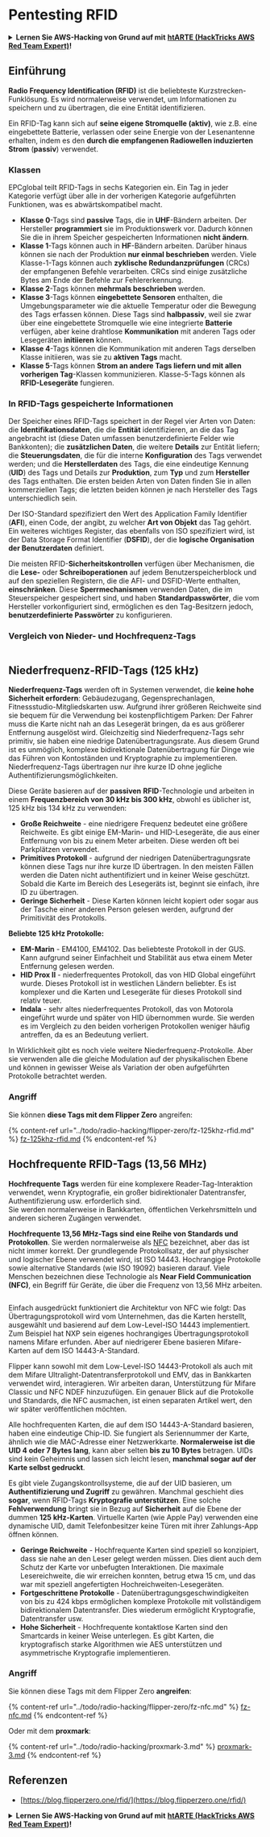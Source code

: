 # Pentesting RFID

<details>

<summary><strong>Lernen Sie AWS-Hacking von Grund auf mit</strong> <a href="https://training.hacktricks.xyz/courses/arte"><strong>htARTE (HackTricks AWS Red Team Expert)</strong></a><strong>!</strong></summary>

* Arbeiten Sie in einem **Cybersecurity-Unternehmen**? Möchten Sie Ihr **Unternehmen in HackTricks bewerben**? Oder möchten Sie Zugriff auf die **neueste Version von PEASS oder HackTricks im PDF-Format** haben? Überprüfen Sie die [**ABONNEMENTPLÄNE**](https://github.com/sponsors/carlospolop)!
* Entdecken Sie [**The PEASS Family**](https://opensea.io/collection/the-peass-family), unsere Sammlung exklusiver [**NFTs**](https://opensea.io/collection/the-peass-family)
* Holen Sie sich das [**offizielle PEASS & HackTricks-Merchandise**](https://peass.creator-spring.com)
* **Treten Sie der** [**💬**](https://emojipedia.org/speech-balloon/) [**Discord-Gruppe**](https://discord.gg/hRep4RUj7f) oder der [**Telegramm-Gruppe**](https://t.me/peass) bei oder **folgen** Sie mir auf **Twitter** 🐦[**@carlospolopm**](https://twitter.com/hacktricks_live)**.**
* **Teilen Sie Ihre Hacking-Tricks, indem Sie PRs an das** [**hacktricks-Repository**](https://github.com/carlospolop/hacktricks) **und das** [**hacktricks-cloud-Repository**](https://github.com/carlospolop/hacktricks-cloud) **senden**.

</details>

## Einführung

**Radio Frequency Identification (RFID)** ist die beliebteste Kurzstrecken-Funklösung. Es wird normalerweise verwendet, um Informationen zu speichern und zu übertragen, die eine Entität identifizieren.

Ein RFID-Tag kann sich auf **seine eigene Stromquelle (aktiv)**, wie z.B. eine eingebettete Batterie, verlassen oder seine Energie von der Lesenantenne erhalten, indem es den **durch die empfangenen Radiowellen induzierten Strom** (**passiv**) verwendet.

### Klassen

EPCglobal teilt RFID-Tags in sechs Kategorien ein. Ein Tag in jeder Kategorie verfügt über alle in der vorherigen Kategorie aufgeführten Funktionen, was es abwärtskompatibel macht.

* **Klasse 0**-Tags sind **passive** Tags, die in **UHF**-Bändern arbeiten. Der Hersteller **programmiert** sie im Produktionswerk vor. Dadurch können Sie die in ihrem Speicher gespeicherten Informationen **nicht ändern**.
* **Klasse 1**-Tags können auch in **HF**-Bändern arbeiten. Darüber hinaus können sie nach der Produktion **nur einmal beschrieben** werden. Viele Klasse-1-Tags können auch **zyklische Redundanzprüfungen** (CRCs) der empfangenen Befehle verarbeiten. CRCs sind einige zusätzliche Bytes am Ende der Befehle zur Fehlererkennung.
* **Klasse 2**-Tags können **mehrmals beschrieben** werden.
* **Klasse 3**-Tags können **eingebettete Sensoren** enthalten, die Umgebungsparameter wie die aktuelle Temperatur oder die Bewegung des Tags erfassen können. Diese Tags sind **halbpassiv**, weil sie zwar über eine eingebettete Stromquelle wie eine integrierte **Batterie** verfügen, aber keine drahtlose **Kommunikation** mit anderen Tags oder Lesegeräten **initiieren** können.
* **Klasse 4**-Tags können die Kommunikation mit anderen Tags derselben Klasse initiieren, was sie zu **aktiven Tags** macht.
* **Klasse 5**-Tags können **Strom an andere Tags liefern und mit allen vorherigen Tag**-Klassen kommunizieren. Klasse-5-Tags können als **RFID-Lesegeräte** fungieren.

### In RFID-Tags gespeicherte Informationen

Der Speicher eines RFID-Tags speichert in der Regel vier Arten von Daten: die **Identifikationsdaten**, die die **Entität** identifizieren, an die das Tag angebracht ist (diese Daten umfassen benutzerdefinierte Felder wie Bankkonten); die **zusätzlichen Daten**, die weitere **Details** zur Entität liefern; die **Steuerungsdaten**, die für die interne **Konfiguration** des Tags verwendet werden; und die **Herstellerdaten** des Tags, die eine eindeutige Kennung (**UID**) des Tags und Details zur **Produktion**, zum **Typ** und zum **Hersteller** des Tags enthalten. Die ersten beiden Arten von Daten finden Sie in allen kommerziellen Tags; die letzten beiden können je nach Hersteller des Tags unterschiedlich sein.

Der ISO-Standard spezifiziert den Wert des Application Family Identifier (**AFI**), einen Code, der angibt, zu welcher **Art von Objekt** das Tag gehört. Ein weiteres wichtiges Register, das ebenfalls von ISO spezifiziert wird, ist der Data Storage Format Identifier (**DSFID**), der die **logische Organisation der Benutzerdaten** definiert.

Die meisten RFID-**Sicherheitskontrollen** verfügen über Mechanismen, die die **Lese-** oder **Schreiboperationen** auf jedem Benutzerspeicherblock und auf den speziellen Registern, die die AFI- und DSFID-Werte enthalten, **einschränken**. Diese **Sperrmechanismen** verwenden Daten, die im Steuerspeicher gespeichert sind, und haben **Standardpasswörter**, die vom Hersteller vorkonfiguriert sind, ermöglichen es den Tag-Besitzern jedoch, **benutzerdefinierte Passwörter** zu konfigurieren.

### Vergleich von Nieder- und Hochfrequenz-Tags

<figure><img src="../.gitbook/assets/image (27).png" alt=""><figcaption></figcaption></figure>

## Niederfrequenz-RFID-Tags (125 kHz)

**Niederfrequenz-Tags** werden oft in Systemen verwendet, die **keine hohe Sicherheit erfordern**: Gebäudezugang, Gegensprechanlagen, Fitnessstudio-Mitgliedskarten usw. Aufgrund ihrer größeren Reichweite sind sie bequem für die Verwendung bei kostenpflichtigem Parken: Der Fahrer muss die Karte nicht nah an das Lesegerät bringen, da es aus größerer Entfernung ausgelöst wird. Gleichzeitig sind Niederfrequenz-Tags sehr primitiv, sie haben eine niedrige Datenübertragungsrate. Aus diesem Grund ist es unmöglich, komplexe bidirektionale Datenübertragung für Dinge wie das Führen von Kontoständen und Kryptographie zu implementieren. Niederfrequenz-Tags übertragen nur ihre kurze ID ohne jegliche Authentifizierungsmöglichkeiten.

Diese Geräte basieren auf der **passiven** **RFID**-Technologie und arbeiten in einem **Frequenzbereich von 30 kHz bis 300 kHz**, obwohl es üblicher ist, 125 kHz bis 134 kHz zu verwenden:

* **Große Reichweite** - eine niedrigere Frequenz bedeutet eine größere Reichweite. Es gibt einige EM-Marin- und HID-Lesegeräte, die aus einer Entfernung von bis zu einem Meter arbeiten. Diese werden oft bei Parkplätzen verwendet.
* **Primitives Protokoll** - aufgrund der niedrigen Datenübertragungsrate können diese Tags nur ihre kurze ID übertragen. In den meisten Fällen werden die Daten nicht authentifiziert und in keiner Weise geschützt. Sobald die Karte im Bereich des Lesegeräts ist, beginnt sie einfach, ihre ID zu übertragen.
* **Geringe Sicherheit** - Diese Karten können leicht kopiert oder sogar aus der Tasche einer anderen Person gelesen werden, aufgrund der Primitivität des Protokolls.

**Beliebte 125 kHz Protokolle:**

* **EM-Marin** - EM4100, EM4102. Das beliebteste Protokoll in der GUS. Kann aufgrund seiner Einfachheit und Stabilität aus etwa einem Meter Entfernung gelesen werden.
* **HID Prox II** - niederfrequentes Protokoll, das von HID Global eingeführt wurde. Dieses Protokoll ist in westlichen Ländern beliebter. Es ist komplexer und die Karten und Lesegeräte für dieses Protokoll sind relativ teuer.
* **Indala** - sehr altes niederfrequentes Protokoll, das von Motorola eingeführt wurde und später von HID übernommen wurde. Sie werden es im Vergleich zu den beiden vorherigen Protokollen weniger häufig antreffen, da es an Bedeutung verliert.

In Wirklichkeit gibt es noch viele weitere Niederfrequenz-Protokolle. Aber sie verwenden alle die gleiche Modulation auf der physikalischen Ebene und können in gewisser Weise als Variation der oben aufgeführten Protokolle betrachtet werden.

### Angriff

Sie können **diese Tags mit dem Flipper Zero** angreifen:

{% content-ref url="../todo/radio-hacking/flipper-zero/fz-125khz-rfid.md" %}
[fz-125khz-rfid.md](../todo/radio-hacking/flipper-zero/fz-125khz-rfid.md)
{% endcontent-ref %}
## Hochfrequente RFID-Tags (13,56 MHz)

**Hochfrequente Tags** werden für eine komplexere Reader-Tag-Interaktion verwendet, wenn Kryptografie, ein großer bidirektionaler Datentransfer, Authentifizierung usw. erforderlich sind.\
Sie werden normalerweise in Bankkarten, öffentlichen Verkehrsmitteln und anderen sicheren Zugängen verwendet.

**Hochfrequente 13,56 MHz-Tags sind eine Reihe von Standards und Protokollen**. Sie werden normalerweise als [NFC](https://nfc-forum.org/what-is-nfc/about-the-technology/) bezeichnet, aber das ist nicht immer korrekt. Der grundlegende Protokollsatz, der auf physischer und logischer Ebene verwendet wird, ist ISO 14443. Hochrangige Protokolle sowie alternative Standards (wie ISO 19092) basieren darauf. Viele Menschen bezeichnen diese Technologie als **Near Field Communication (NFC)**, ein Begriff für Geräte, die über die Frequenz von 13,56 MHz arbeiten.

<figure><img src="../.gitbook/assets/image (22).png" alt=""><figcaption></figcaption></figure>

Einfach ausgedrückt funktioniert die Architektur von NFC wie folgt: Das Übertragungsprotokoll wird vom Unternehmen, das die Karten herstellt, ausgewählt und basierend auf dem Low-Level-ISO 14443 implementiert. Zum Beispiel hat NXP sein eigenes hochrangiges Übertragungsprotokoll namens Mifare erfunden. Aber auf niedrigerer Ebene basieren Mifare-Karten auf dem ISO 14443-A-Standard.

Flipper kann sowohl mit dem Low-Level-ISO 14443-Protokoll als auch mit dem Mifare Ultralight-Datentransferprotokoll und EMV, das in Bankkarten verwendet wird, interagieren. Wir arbeiten daran, Unterstützung für Mifare Classic und NFC NDEF hinzuzufügen. Ein genauer Blick auf die Protokolle und Standards, die NFC ausmachen, ist einen separaten Artikel wert, den wir später veröffentlichen möchten.

Alle hochfrequenten Karten, die auf dem ISO 14443-A-Standard basieren, haben eine eindeutige Chip-ID. Sie fungiert als Seriennummer der Karte, ähnlich wie die MAC-Adresse einer Netzwerkkarte. **Normalerweise ist die UID 4 oder 7 Bytes lang**, kann aber selten **bis zu 10 Bytes** betragen. UIDs sind kein Geheimnis und lassen sich leicht lesen, **manchmal sogar auf der Karte selbst gedruckt**.

Es gibt viele Zugangskontrollsysteme, die auf der UID basieren, um **Authentifizierung und Zugriff** zu gewähren. Manchmal geschieht dies **sogar**, wenn RFID-Tags **Kryptografie unterstützen**. Eine solche **Fehlverwendung** bringt sie in Bezug auf **Sicherheit** auf die Ebene der dummen **125 kHz-Karten**. Virtuelle Karten (wie Apple Pay) verwenden eine dynamische UID, damit Telefonbesitzer keine Türen mit ihrer Zahlungs-App öffnen können.

* **Geringe Reichweite** - Hochfrequente Karten sind speziell so konzipiert, dass sie nahe an den Leser gelegt werden müssen. Dies dient auch dem Schutz der Karte vor unbefugten Interaktionen. Die maximale Lesereichweite, die wir erreichen konnten, betrug etwa 15 cm, und das war mit speziell angefertigten Hochreichweiten-Lesegeräten.
* **Fortgeschrittene Protokolle** - Datenübertragungsgeschwindigkeiten von bis zu 424 kbps ermöglichen komplexe Protokolle mit vollständigem bidirektionalem Datentransfer. Dies wiederum ermöglicht Kryptografie, Datentransfer usw.
* **Hohe Sicherheit** - Hochfrequente kontaktlose Karten sind den Smartcards in keiner Weise unterlegen. Es gibt Karten, die kryptografisch starke Algorithmen wie AES unterstützen und asymmetrische Kryptografie implementieren.

### Angriff

Sie können diese Tags mit dem Flipper Zero **angreifen**:

{% content-ref url="../todo/radio-hacking/flipper-zero/fz-nfc.md" %}
[fz-nfc.md](../todo/radio-hacking/flipper-zero/fz-nfc.md)
{% endcontent-ref %}

Oder mit dem **proxmark**:

{% content-ref url="../todo/radio-hacking/proxmark-3.md" %}
[proxmark-3.md](../todo/radio-hacking/proxmark-3.md)
{% endcontent-ref %}

## Referenzen

* [https://blog.flipperzero.one/rfid/](https://blog.flipperzero.one/rfid/)

<details>

<summary><strong>Lernen Sie AWS-Hacking von Grund auf mit</strong> <a href="https://training.hacktricks.xyz/courses/arte"><strong>htARTE (HackTricks AWS Red Team Expert)</strong></a><strong>!</strong></summary>

* Arbeiten Sie in einem **Cybersecurity-Unternehmen**? Möchten Sie Ihr **Unternehmen in HackTricks bewerben**? Oder möchten Sie Zugriff auf die **neueste Version des PEASS oder HackTricks als PDF herunterladen**? Überprüfen Sie die [**ABONNEMENTPLÄNE**](https://github.com/sponsors/carlospolop)!
* Entdecken Sie [**The PEASS Family**](https://opensea.io/collection/the-peass-family), unsere Sammlung exklusiver [**NFTs**](https://opensea.io/collection/the-peass-family)
* Holen Sie sich das [**offizielle PEASS & HackTricks-Merchandise**](https://peass.creator-spring.com)
* **Treten Sie der** [**💬**](https://emojipedia.org/speech-balloon/) [**Discord-Gruppe**](https://discord.gg/hRep4RUj7f) oder der [**Telegramm-Gruppe**](https://t.me/peass) bei oder folgen Sie mir auf **Twitter** 🐦[**@carlospolopm**](https://twitter.com/hacktricks_live)**.**
* **Teilen Sie Ihre Hacking-Tricks, indem Sie PRs an das** [**hacktricks-Repo**](https://github.com/carlospolop/hacktricks) **und das** [**hacktricks-cloud-Repo**](https://github.com/carlospolop/hacktricks-cloud) **senden**.

</details>
